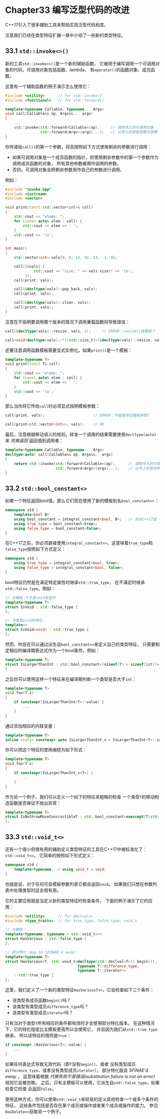 # Chapter33 编写泛型代码的改进
C++17引入了很多辅助工具来帮助实现泛型代码和库。

注意我们已经在类型特征扩展一章中介绍了一些新的类型特征。

## 33.1 `std::invoke<>()`
新的工具`std::invoke<>()`是一个新的辅助函数，
它被用于编写调用一个可调用对象的代码，可调用对象包括函数、lambda、
有`operator()`的函数对象、成员函数。

这里有一个辅助函数的例子演示怎么使用它：

```cpp
#include <utility>      // for std::invoke()
#include <functional>   // for std::forward()

template<typename Callable, typename... Args>
void call(Callable&& op, Args&&... args)
{
    ...
    std::invoke(std::forward<Callable>(op),     // 调用传入的可调用对象
                std::forward<Args>(args)...);   // 以传入的其他参数为参数
}
```

你传递给`call()`的第一个参数，将会按照如下方式使用剩余的参数进行调用：

- 如果可调用对象是一个成员函数的指针，将使用剩余参数中的第一个参数作为调用成员函数的对象，
所有其他参数被用作调用的参数。
- 否则，可调用对象会把剩余参数用作自己的参数进行调用。

例如：

```cpp
#include "invoke.hpp"
#include <iostream>
#include <vector>

void print(const std::vector<int>& coll)
{
    std::cout << "elems: ";
    for (const auto& elem : coll) {
        std::cout << elem << ' ';
    }
    std::cout << '\n';
}

int main()
{
    std::vector<int> vals{0, 8, 15, 42, 13, -1, 0};

    call([&vals] {
             std::cout << "size: " << vals.size() << '\n';
         });
    call(print, vals);

    call(&decltype(vals)::pop_back, vals);
    call(print, vals);

    call(&decltype(vals)::clear, vals);
    call(print, vals);
}
```

注意在不指明要调用哪个版本的情况下调用重载函数将导致错误：
```cpp
call(&decltype(vals)::resize, vals, 5);     // ERROR：resize()被重载了

call<void(decltype(vals)::*)(std::size_t)>(&decltype(vals)::resize, vals, 5);   // OK
```
还要注意调用函数模板需要显式实例化。如果`print()`是一个模板：
```cpp
template<typename T>
void print(const T& coll)
{
    std::cout << "elems: ";
    for (const auto& elem : coll) {
        std::cout << elem << ' ';
    }
    std::cout << '\n';
}
```
那么当你将它传给`call`时必须显式指明模板参数：
```cpp
call(print, vals);                      // ERROR：不能推导出模板参数T

call(print<std::vector<int>>, vals);    // OK
```
最后，注意根据移动语义的规则，转发一个调用的结果需要使用`decltype(auto)`来
 *完美返回* 返回值到调用者：
```cpp
template<typename Callable, typename... Args>
decltype(auto) call(Callable&& op, Args&&.. args)
{
    return std::invoke(std::forward<Callable>(op),      // 调用传入的可调用对象
                       std::forward<Args>(args)...);    // 以传入的其他参数为参数
}
```

## 33.2 `std::bool_constant<>`
如果一个特征返回bool值，那么它们现在使用了新的模板别名`bool_constant<>`：
```cpp
namespace std {
    template<bool B>
    using bool_constant = integral_constant<bool, B>;   // 自从C++17起
    using true_type = bool_constant<true>;
    using false_type = bool_constant<false>;
}
```
在C++17之前，你必须直接使用`integral_constant<>`，这意味着`true_type`和
`false_type`按照如下方式定义：
```cpp
namespace std {
    using true_type = integral_constant<bool, true>;
    using false_type = integral_constant<bool, false>;
}
```
bool特征仍然是在满足特定属性时继承`std::true_type`，
在不满足时继承`std::false_type`。例如：
```cpp
// 主模板：T不是void类型时
template<typename T>
struct IsVoid : std::false_type {
};

// 为类型void的特化
template<>
struct IsVoid<void> : std::true_type {
};
```
然而，你现在可以通过派生自`bool_constant<>`来定义自己的类型特征，
只需要制定相应的编译期表达式作为一个bool条件。例如：
```cpp
template<typename T>
struct IsLargerThanInt : std::bool_constant<(sizeof(T) > sizeof(int))> {
}
```
之后你可以使用这样一个特征来在编译期判断一个类型是否大于`int`：
```cpp
template<typename T>
void foo(T x)
{
    if constexpr(IsLargerThanInt<T>::value) {
        ...
    }
}
```
通过添加相应的内联变量：
```cpp
template<typename T>
inline static constexpr auto IsLargerThanInt_v = IsLargerThanInt<T>::value;
```
你可以把这个特征的使用缩短为如下形式：
```cpp
template<typename T>
void foo(T x)
{
    if constexpr(IsLargerThanInt_v<T>) {
        ...
    }
}
```
作为另一个例子，我们可以定义一个如下的特征来粗略的检查
一个类型`T`的移动构造函数是否保证不抛出异常：
```cpp
template<typename T>
struct IsNothrowMoveConsructibleT : std::bool_constant<noexcept(T(std::declval<T>()))> {
};
```

## 33.3 `std::void_t<>`
还有一个很小但很有用的辅助定义类型特征的工具在C++17中被标准化了：`std::void_t<>`。
它简单的按照如下形式定义：
```cpp
namespace std {
    template<typename...> using void_t = void;
}
```
也就是说，对于任何可变模板参数列表它都会返回`void`。
如果我们只想在参数列表中处理类型时这会很有用。

它的主要应用就是当定义新的类型特征时检查条件。
下面的例子演示了它的应用：
```cpp
#include <utility>      // for declval<>
#include <type_traits>  // for true_type, false_type, void_t

// 主模板：
template<typename, typename = std::void_t<>>
struct HasVarious : std::false_type {
};

// 部分特化（may be SFINAE'd away）：
template<typename T>
struct HasVarious<T, std::void_t<decltype(std::declval<T>().begin()),
                                 typename T::difference_type,
                                 typename T::iterator>>
    : std::true_type {
};
```
这里，我们定义了一个新的类型特征`HasVariousT<>`，它会检查如下三个条件：

- 该类型有成员函数`begin()`吗？
- 该类型有类型成员`difference_type`吗？
- 该类型有类型成员`iterator`吗？

只有当对于类型`T`所有相应的条件都有效时才会使用部分特化版本。
在这种情况下，它的特化程度比主模板更高所以会使用它，
并且因为我们从`std::true_type`继承，
所以该特征的值将是`true`：
```cpp
if constexpr (HasVarious<T>::value) {
    ...
}
```
如果任何表达式导致无效代码（即`T`没有`begin()`、或者
没有类型成员`difference_type`、或者没有类型成员`iterator`），
部分特化版会 *SFINAE'd away* ，
这意味着根据 *代换失败不是错误(substitution failure is not an error)* 规则它会被忽略。
之后，只有主模板可以使用，它派生自`std::false_type`，如果检查它的值
会返回`false`。

使用这种方式，你可以使用`std::void_t`来轻易的定义其他检查一个或多个条件的特征，
这些条件包括是否存在某个成员或操作或者某个成员或操作的能力。
参见`HasDelete<>`获取另一个例子。
